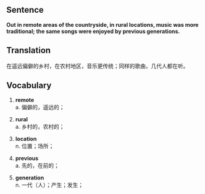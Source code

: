 ## Sentence

**Out in remote areas of the countryside, in rural locations, music was more traditional; the same songs were enjoyed by previous generations.**

## Translation

在遥远偏僻的乡村，在农村地区，音乐更传统；同样的歌曲，几代人都在听。     


## Vocabulary   

1. **remote**   
a. 偏僻的，遥远的；    

2. **rural**     
a. 乡村的，农村的；     

3. **location**     
n. 位置；场所；     

4. **previous**      
a. 先的，在前的；    

5. **generation**     
n. 一代（人）；产生；发生；   


